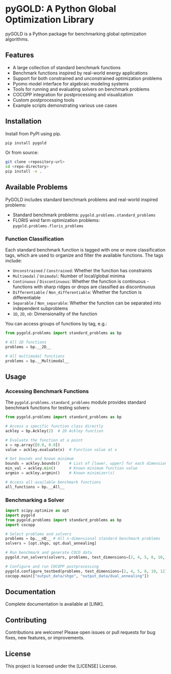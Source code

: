 # pyGOLD: A Python Global Optimization Library

pyGOLD is a Python package for benchmarking global optimization algorithms.

## Features

- A large collection of standard benchmark functions
- Benchmark functions inspired by real-world energy applications
- Support for both constrained and unconstrained optimization problems
- Pyomo model interface for algebraic modeling systems
- Tools for running and evaluating solvers on benchmark problems
- COCOPP integration for postprocessing and visualization
- Custom postprocessing tools
- Example scripts demonstrating various use cases

## Installation

Install from PyPI using pip.

```bash
pip install pygold
```

Or from source:

```bash
git clone <repository-url>
cd <repo-directory>
pip install -e .
```

## Available Problems

PyGOLD includes standard benchmark problems and real-world inspired problems:

- Standard benchmark problems: `pygold.problems.standard_problems`
- FLORIS wind farm optimization problems: `pygold.problems.floris_problems`

### Function Classification

Each standard benchmark function is tagged with one or more classification tags, which are used to organize and filter the available functions. The tags include:

- `Unconstrained` / `Constrained`: Whether the function has constraints
- `Multimodal` / `Unimodal`: Number of local/global minima
- `Continuous` / `Discontinuous`: Whether the function is continuous - functions with sharp ridges or drops are classified as discontinuous
- `Differentiable` / `Non_differentiable`: Whether the function is differentiable
- `Separable` / `Non_separable`: Whether the function can be separated into independent subproblems
- `1D`, `2D`, `nD`: Dimensionality of the function

You can access groups of functions by tag, e.g.:

```python
from pygold.problems import standard_problems as bp

# All 2D functions
problems = bp.__2D__

# All multimodal functions
problems = bp.__Multimodal__
```

## Usage

### Accessing Benchmark Functions

The `pygold.problems.standard_problems` module provides standard benchmark functions for testing solvers:

```python
from pygold.problems import standard_problems as bp

# Access a specific function class directly
ackley = bp.Ackley(2)  # 2D Ackley function

# Evaluate the function at a point
x = np.array([0.0, 0.0])
value = ackley.evaluate(x)  # Function value at x

# Get bounds and known minimum
bounds = ackley.bounds()    # List of [lower, upper] for each dimension
min_val = ackley.min()      # Known minimum function value
argmin = ackley.argmin()    # Known minimizer(s)

# Access all available benchmark functions
all_functions = bp.__All__
```

### Benchmarking a Solver

```python
import scipy.optimize as opt
import pygold
from pygold.problems import standard_problems as bp
import cocopp

# Select problems and solvers
problems = bp.__nD__ # All n-dimensional standard benchmark problems
solvers = [opt.shgo, opt.dual_annealing]

# Run benchmark and generate COCO data
pygold.run_solvers(solvers, problems, test_dimensions=[2, 4, 5, 8, 10, 12], n_iters=5)

# Configure and run COCOPP postprocessing
pygold.configure_testbed(problems, test_dimensions=[2, 4, 5, 8, 10, 12], n_solvers=2)
cocopp.main(["output_data/shgo", "output_data/dual_annealing"])
```

## Documentation

Complete documentation is available at [LINK].

## Contributing

Contributions are welcome! Please open issues or pull requests for bug fixes, new features, or improvements.

## License

This project is licensed under the [LICENSE] License.
